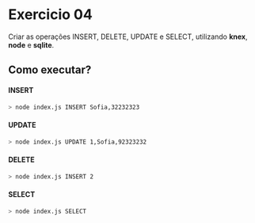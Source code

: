# Exercicio 04

Criar as operações INSERT, DELETE, UPDATE e SELECT, utilizando **knex**, **node** e **sqlite**.

## Como executar?

#### INSERT
```bash
> node index.js INSERT Sofia,32232323
```

#### UPDATE
```bash
> node index.js UPDATE 1,Sofia,92323232
```

#### DELETE
```bash
> node index.js INSERT 2
```

#### SELECT
```bash
> node index.js SELECT
```